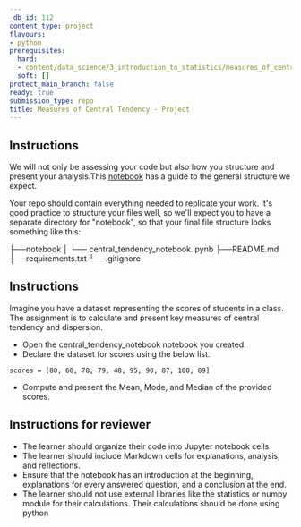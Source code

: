 ```yaml
---
_db_id: 112
content_type: project
flavours:
- python
prerequisites:
  hard:
  - content/data_science/3_introduction_to_statistics/measures_of_central_tendency_questions
  soft: []
protect_main_branch: false
ready: true
submission_type: repo
title: Measures of Central Tendency - Project
---
```



## Instructions

We will not only be assessing your code but also how you structure and present your analysis.This [notebook](notebook.ipynb) has a guide to the general structure we expect.

Your repo should contain everything needed to replicate your work. It's good practice to structure your files well, so we'll expect you to have a separate directory for "notebook", so that your final file structure looks something like this:

├──notebook
│  └── central_tendency_notebook.ipynb
├──README.md
├──requirements.txt
└──.gitignore 

## Instructions
Imagine you have a dataset representing the scores of students in a class. The assignment is to calculate and present key measures of central tendency and dispersion. 

- Open the central_tendency_notebook notebook you created.
- Declare the dataset for scores using the below list.
```
scores = [80, 60, 78, 79, 48, 95, 90, 87, 100, 89]
```
- Compute and present the Mean, Mode, and Median of the provided scores.

## Instructions for reviewer
- The learner should organize their code into Jupyter notebook cells 
- The learner should include Markdown cells for explanations, analysis, and reflections.
- Ensure that the notebook has an introduction at the beginning, explanations for every answered question, and a conclusion at the end.
- The learner should not use external libraries like the statistics or numpy module for their calculations. Their calculations should be done using python

